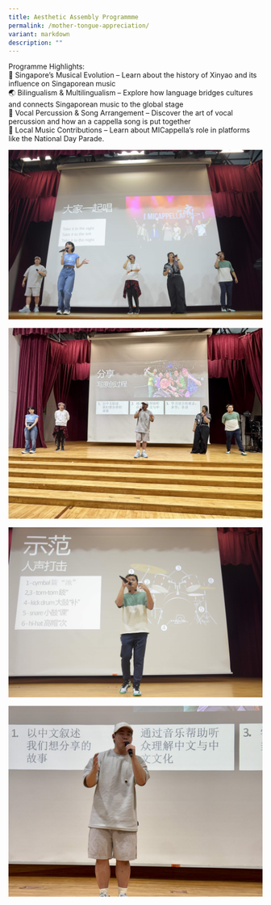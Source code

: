 ```yaml
---
title: Aesthetic Assembly Programmme
permalink: /mother-tongue-appreciation/
variant: markdown
description: ""
---
```

Programme Highlights:<br>
🎵 Singapore’s Musical Evolution – Learn about the history of Xinyao and its influence on Singaporean music<br>
🌏 Bilingualism &amp; Multilingualism – Explore how language bridges cultures and connects Singaporean music to the global stage<br>
🥁 Vocal Percussion &amp; Song Arrangement – Discover the art of vocal percussion and how an a cappella song is put together <br>
🎤 Local Music Contributions – Learn about MICappella’s role in platforms like the National Day Parade.


![](/images/Highlights/Highlights02.jpg)

![](/images/Highlights/Highlights04.jpg)

![](/images/Highlights/Highlights01.jpg)

![](/images/Highlights/Highlights03.jpg)